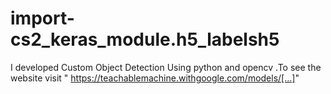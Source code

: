 # import-cs2_keras_module.h5_labelsh5
I developed Custom Object Detection Using python and opencv .To see the website visit " https://teachablemachine.withgoogle.com/models/[...]"
